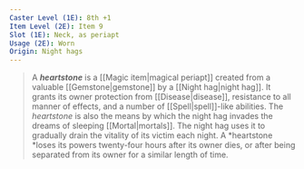 ```yaml
---
Caster Level (1E): 8th +1
Item Level (2E): Item 9
Slot (1E): Neck, as periapt
Usage (2E): Worn
Origin: Night hags
---
```


> A ***heartstone*** is a [[Magic item|magical periapt]] created from a valuable [[Gemstone|gemstone]] by a [[Night hag|night hag]]. It grants its owner protection from [[Disease|disease]], resistance to all manner of effects, and a number of [[Spell|spell]]-like abilities. The *heartstone* is also the means by which the night hag invades the dreams of sleeping [[Mortal|mortals]]. The night hag uses it to gradually drain the vitality of its victim each night.
> A *heartstone *loses its powers twenty-four hours after its owner dies, or after being separated from its owner for a similar length of time.








